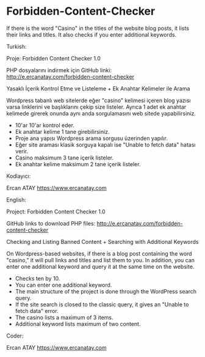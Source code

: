 # Forbidden-Content-Checker
If there is the word "Casino" in the titles of the website blog posts, it lists their links and titles. It also checks if you enter additional keywords.

Turkish:

Proje: Forbidden Content Checker 1.0

PHP dosyalarını indirmek için GitHub linki: http://e.ercanatay.com/forbidden-content-checker

Yasaklı İçerik Kontrol Etme ve Listeleme + Ek Anahtar Kelimeler ile Arama

Wordpress tabanlı web sitelerde eğer "casino" kelimesi içeren blog yazısı varsa linklerini ve başlıklarını çekip size listeler. Ayrıca 1 adet ek anahtar kelimede girerek onunda aynı anda sorgulamasını web sitede yapabilirsiniz. 

- 10'ar 10'ar kontrol eder.
- Ek anahtar kelime 1 tane girebilirsiniz.
- Proje ana yapısı Wordpress arama sorgusu üzerinden yapılır.
- Eğer site araması klasik sorguya kapalı ise "Unable to fetch data" hatası verir.
- Casino maksimum 3 tane içerik listeler.
- Ek anahtar kelime maksimum 2 tane içerik listeler.

Kodlayıcı:

Ercan ATAY
https://www.ercanatay.com

English:

Project: Forbidden Content Checker 1.0

GitHub links to download PHP files: http://e.ercanatay.com/forbidden-content-checker

Checking and Listing Banned Content + Searching with Additional Keywords

On Wordpress-based websites, if there is a blog post containing the word "casino," it will pull links and titles and list them to you. In addition, you can enter one additional keyword and query it at the same time on the website.

- Checks ten by 10.
- You can enter one additional keyword.
- The main structure of the project is done through the WordPress search query.
- If the site search is closed to the classic query, it gives an "Unable to fetch data" error.
- The casino lists a maximum of 3 items.
- Additional keyword lists maximum of two content.

Coder:

Ercan ATAY
https://www.ercanatay.com
